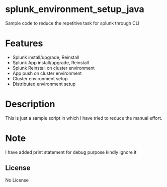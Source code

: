 # splunk_environment_setup_java
Sample code to reduce the repetitive task for splunk through CLI

# Features

  - Splunk install/upgrade, Reinstall
  - Splunk App install/upgrade, Reinstall
  - Splunk Reinstall on cluster environment
  - App push on cluster environment
  - Cluster environment setup
  - Distributed environment setup

# Description
This is just a sample script in which I have tried to reduce the manual effort.

# Note
I have added print statement for debug purpose kindly ignore it

License
----
No License